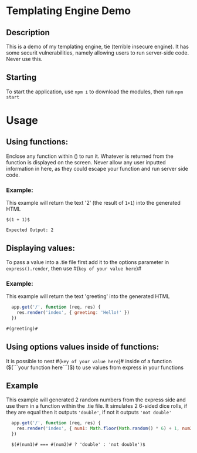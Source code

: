 # Templating Engine Demo
## Description
This is a demo of my templating engine, tie (terrible insecure engine). It has some securit vulnerabilities, namely allowing users to run server-side code. Never use this. 

## Starting
To start the application, use ```npm i``` to download the modules, then run ```npm start```

# Usage
## Using functions:
Enclose any function within $()$ to run it. Whatever is returned from the function is displayed on the screen. Never allow any user inputted information in here, as they could escape your function and run server side code.
### Example:
This example will return the text '2' (the result of ```1+1```) into the generated HTML
```
$(1 + 1)$
```
```
Expected Output: 2
```

## Displaying values:
To pass a value into a .tie file first add it to the options parameter in ```express().render```, then use #(```key of your value here```)#

### Example:
This example will return the text 'greeting' into the generated HTML
```javascript
  app.get('/', function (req, res) {
    res.render('index', { greeting: 'Hello!' })
  })
```
```html
#(greeting)#
```

## Using options values inside of functions:
It is possible to nest #(```key of your value here```)# inside of a function ($(```your function here```)$) to use values from express in your functions

## Example
This example will generated 2 random numbers from the express side and use them in a function within the .tie file.
It simulates 2 6-sided dice rolls, if they are equal then it outputs ```'double'```, if not it outputs ```'not double'```
```javascript
  app.get('/', function (req, res) {
    res.render('index', { num1: Math.floor(Math.random() * 6) + 1, num2: Math.floor(Math.random() * 6) + 1 })
  })
```
```html
  $(#(num1)# === #(num2)# ? 'double' : 'not double')$
```
